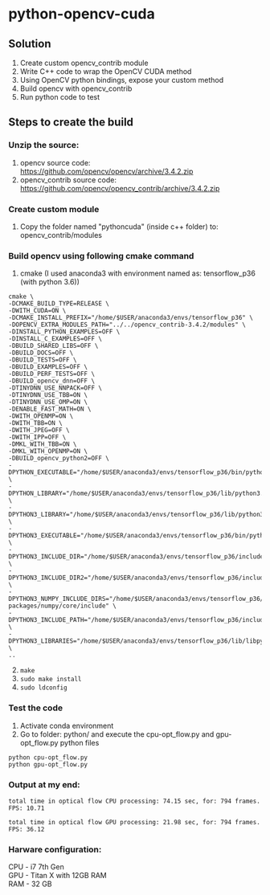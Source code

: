 # python-opencv-cuda

## Solution
1. Create custom opencv_contrib module
2. Write C++ code to wrap the OpenCV CUDA method
3. Using OpenCV python bindings, expose your custom method
4. Build opencv with opencv_contrib
5. Run python code to test

## Steps to create the build
### Unzip the source: 
1. opencv source code: https://github.com/opencv/opencv/archive/3.4.2.zip
2. opencv_contrib source code: https://github.com/opencv/opencv_contrib/archive/3.4.2.zip

### Create custom module
1.	Copy the folder named "pythoncuda" (inside c++ folder) to: opencv_contrib/modules

### Build opencv using following cmake command
1. cmake (I used anaconda3 with environment named as: tensorflow_p36 (with python 3.6))
```
cmake \
-DCMAKE_BUILD_TYPE=RELEASE \
-DWITH_CUDA=ON \
-DCMAKE_INSTALL_PREFIX="/home/$USER/anaconda3/envs/tensorflow_p36" \
-DOPENCV_EXTRA_MODULES_PATH="../../opencv_contrib-3.4.2/modules" \
-DINSTALL_PYTHON_EXAMPLES=OFF \
-DINSTALL_C_EXAMPLES=OFF \
-DBUILD_SHARED_LIBS=OFF \
-DBUILD_DOCS=OFF \
-DBUILD_TESTS=OFF \
-DBUILD_EXAMPLES=OFF \
-DBUILD_PERF_TESTS=OFF \
-DBUILD_opencv_dnn=OFF \
-DTINYDNN_USE_NNPACK=OFF \
-DTINYDNN_USE_TBB=ON \
-DTINYDNN_USE_OMP=ON \
-DENABLE_FAST_MATH=ON \
-DWITH_OPENMP=ON \
-DWITH_TBB=ON \
-DWITH_JPEG=OFF \
-DWITH_IPP=OFF \
-DMKL_WITH_TBB=ON \
-DMKL_WITH_OPENMP=ON \
-DBUILD_opencv_python2=OFF \
-DPYTHON_EXECUTABLE="/home/$USER/anaconda3/envs/tensorflow_p36/bin/python" \
-DPYTHON_LIBRARY="/home/$USER/anaconda3/envs/tensorflow_p36/lib/python3.6" \
-DPYTHON3_LIBRARY="/home/$USER/anaconda3/envs/tensorflow_p36/lib/python3.6" \
-DPYTHON3_EXECUTABLE="/home/$USER/anaconda3/envs/tensorflow_p36/bin/python" \
-DPYTHON3_INCLUDE_DIR="/home/$USER/anaconda3/envs/tensorflow_p36/include/python3.6m" \
-DPYTHON3_INCLUDE_DIR2="/home/$USER/anaconda3/envs/tensorflow_p36/include" \
-DPYTHON3_NUMPY_INCLUDE_DIRS="/home/$USER/anaconda3/envs/tensorflow_p36/lib/python3.6/site-packages/numpy/core/include" \
-DPYTHON3_INCLUDE_PATH="/home/$USER/anaconda3/envs/tensorflow_p36/include/python3.6m" \
-DPYTHON3_LIBRARIES="/home/$USER/anaconda3/envs/tensorflow_p36/lib/libpython3.6m.so" \
..
```
2. ``` make ```
3. ``` sudo make install ```
4. ``` sudo ldconfig ```

### Test the code
1. Activate conda environment
2. Go to folder: python/ and execute the cpu-opt_flow.py and gpu-opt_flow.py python files
``` 
python cpu-opt_flow.py
python gpu-opt_flow.py 
```

### Output at my end:
``` total time in optical flow CPU processing: 74.15 sec, for: 794 frames. FPS: 10.71 ```

``` total time in optical flow GPU processing: 21.98 sec, for: 794 frames. FPS: 36.12 ```

### Harware configuration:
CPU - i7 7th Gen  
GPU - Titan X with 12GB RAM  
RAM - 32 GB
